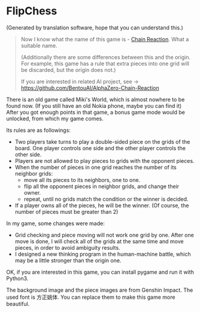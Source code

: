 # FlipChess

(Generated by translation software, hope that you can understand this.)

> Now I know what the name of this game is - [Chain Reaction](https://brilliant.org/wiki/chain-reaction-game/). What a suitable name. 
> 
> (Additionally there are some differences between this and the origin. For example, this game has a rule that extra pieces into one grid will be discarded, but the origin does not.)
>
> If you are interested in related AI project, see -> https://github.com/BentouAI/AlphaZero-Chain-Reaction

There is an old game called Miki's World, which is almost nowhere to be found now. (If you still have an old Nokia phone, maybe you can find it) After you got enough points in that game, a bonus game mode would be unlocked, from which my game comes.

Its rules are as followings:

- Two players take turns to play a double-sided piece on the grids of the board. One player controls one side and the other player controls the other side.
- Players are not allowed to play pieces to grids with the opponent pieces.
- When the number of pieces in one grid reaches the number of its neighbor grids:
  - move all its pieces to its neighbors, one to one.
  - flip all the opponent pieces in neighbor grids, and change their owner.
  - repeat, until no grids match the condition or the winner is decided.
- If a player owns all of the pieces, he will be the winner. (Of course, the number of pieces must be greater than 2)

In my game, some changes were made:

- Grid checking and piece moving will not work one grid by one. After one move is done, I will check all of the grids at the same time and move pieces, in order to avoid  ambiguity results.
- I designed a new thinking program in the human-machine battle, which may be a little stronger than the origin one.

OK, if you are interested in this game, you can install pygame and run it with Python3.

The background image and the piece images are from Genshin Impact. The used font is 方正姚体. You can replace them to make this game more beautiful.
